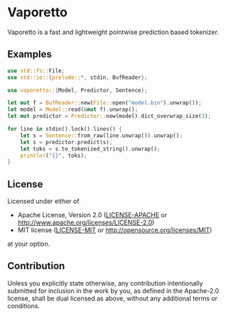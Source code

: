 # Vaporetto

Vaporetto is a fast and lightweight pointwise prediction based tokenizer.

## Examples

```rust
use std::fs::File;
use std::io::{prelude::*, stdin, BufReader};

use vaporetto::{Model, Predictor, Sentence};

let mut f = BufReader::new(File::open("model.bin").unwrap());
let model = Model::read(&mut f).unwrap();
let mut predictor = Predictor::new(model).dict_overwrap_size(3);

for line in stdin().lock().lines() {
    let s = Sentence::from_raw(line.unwrap()).unwrap();
    let s = predictor.predict(s);
    let toks = s.to_tokenized_string().unwrap();
    println!("{}", toks);
}
```

## License

Licensed under either of

 * Apache License, Version 2.0
   ([LICENSE-APACHE](LICENSE-APACHE) or http://www.apache.org/licenses/LICENSE-2.0)
 * MIT license
   ([LICENSE-MIT](LICENSE-MIT) or http://opensource.org/licenses/MIT)

at your option.

## Contribution

Unless you explicitly state otherwise, any contribution intentionally submitted
for inclusion in the work by you, as defined in the Apache-2.0 license, shall be
dual licensed as above, without any additional terms or conditions.
